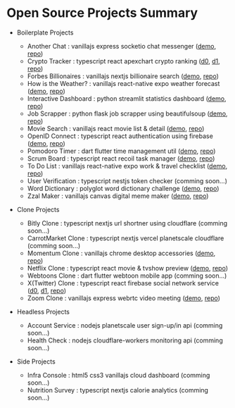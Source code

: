 # Open Source Projects Summary

-   Boilerplate Projects

    -   Another Chat : vanillajs express socketio chat messenger ([demo](https://toweringcloud.github.io/text-chat), [repo](https://github.com/toweringcloud/text-chat))
    -   Crypto Tracker : typescript react apexchart crypto ranking ([d0](https://enchanting-semolina-556992.netlify.app), [d1](https://toweringcloud.github.io/crypto-ranking), [repo](https://github.com/toweringcloud/crypto-tracker))
    -   Forbes Billionaires : vanillajs nextjs billionaire search ([demo](https://toweringcloud.github.io/forbes-billionaires), [repo](https://github.com/toweringcloud/forbes-billionaires))
    -   How is the Weather? : vanillajs react-native expo weather forecast ([demo](https://toweringcloud.github.io/weather-forecast), [repo](https://github.com/toweringcloud/weather-forecast))
    -   Interactive Dashboard : python streamlit statistics dashboard ([demo](https://toweringcloud.github.io/data-visualization), [repo](https://github.com/toweringcloud/data-visualization))
    -   Job Scrapper : python flask job scrapper using beautifulsoup ([demo](https://toweringcloud.github.io/job-scrapper), [repo](https://github.com/toweringcloud/job-scrapper))
    -   Movie Search : vanillajs react movie list & detail ([demo](https://toweringcloud.github.io/movie-search), [repo](https://github.com/toweringcloud/movie-search))
    -   OpenID Connect : typescript react authentication using firebase ([demo](https://toweringcloud.github.io/openid-connect), [repo](https://github.com/toweringcloud/openid-connect))
    -   Pomodoro Timer : dart flutter time management util ([demo](https://toweringcloud.github.io/pomodoro-timer), [repo](https://github.com/toweringcloud/pomodoro-timer))
    -   Scrum Board : typescript react recoil task manager ([demo](https://toweringcloud.github.io/scrum-board), [repo](https://github.com/toweringcloud/scrum-board))
    -   To Do List : vanillajs react-native expo work & travel checklist ([demo](https://toweringcloud.github.io/todo-list), [repo](https://github.com/toweringcloud/todo-list))
    -   User Verification : typescript nestjs token checker (comming soon...)
    -   Word Dictionary : polyglot word dictionary challenge ([demo](https://codesandbox.io), [repo](https://github.com/toweringcloud/word-dictionary))
    -   Zzal Maker : vanillajs canvas digital meme maker ([demo](https://toweringcloud.github.io/meme-maker), [repo](https://github.com/toweringcloud/meme-maker))

-   Clone Projects

    -   Bitly Clone : typescript nextjs url shortner using cloudflare (comming soon...)
    -   CarrotMarket Clone : typescript nextjs vercel planetscale cloudflare (comming soon...)
    -   Momentum Clone : vanillajs chrome desktop accessories ([demo](https://toweringcloud.github.io/momentum-clone), [repo](https://github.com/toweringcloud/momentum-clone))
    -   Netflix Clone : typescript react movie & tvshow preview ([demo](https://toweringcloud.github.io/netflix-clone), [repo](https://github.com/toweringcloud/netflix-clone))
    -   Webtoons Clone : dart flutter webtoon mobile app (comming soon...)
    -   X(Twitter) Clone : typescript react firebase social network service ([d0](https://nwitter-reloaded-6f54d.web.app), [d1](https://toweringcloud.github.io/twitter-clone), [repo](https://github.com/toweringcloud/twitter-clone))
    -   Zoom Clone : vanillajs express webrtc video meeting ([demo](https://toweringcloud.github.io/zoom-clone), [repo](https://github.com/toweringcloud/zoom-clone))

-   Headless Projects

    -   Account Service : nodejs planetscale user sign-up/in api (comming soon...)
    -   Health Check : nodejs cloudflare-workers monitoring api (comming soon...)

-   Side Projects

    -   Infra Console : html5 css3 vanillajs cloud dashboard (comming soon...)
    -   Nutrition Survey : typescript nextjs calorie analytics (comming soon...)
